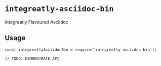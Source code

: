 # `integreatly-asciidoc-bin`

Integreatly Flavoured Asciidoc 

## Usage

```
const integreatlyAsciidocBin = require('integreatly-asciidoc-bin');

// TODO: DEMONSTRATE API
```
